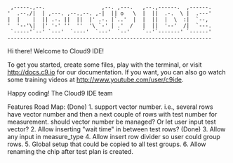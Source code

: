 
     ,-----.,--.                  ,--. ,---.   ,--.,------.  ,------.
    '  .--./|  | ,---. ,--.,--. ,-|  || o   \  |  ||  .-.  \ |  .---'
    |  |    |  || .-. ||  ||  |' .-. |`..'  |  |  ||  |  \  :|  `--, 
    '  '--'\|  |' '-' ''  ''  '\ `-' | .'  /   |  ||  '--'  /|  `---.
     `-----'`--' `---'  `----'  `---'  `--'    `--'`-------' `------'
    ----------------------------------------------------------------- 


Hi there! Welcome to Cloud9 IDE!

To get you started, create some files, play with the terminal,
or visit http://docs.c9.io for our documentation.
If you want, you can also go watch some training videos at
http://www.youtube.com/user/c9ide.

Happy coding!
The Cloud9 IDE team

Features Road Map:
(Done) 1. support vector number. i.e., several rows have vector number and then a next couple of rows with test number for measurement.
   should vector number be managed? Or let user input test vector?
2. Allow inserting "wait time" in between test rows?
(Done) 3. Allow any input in measure_type
4. Allow insert row divider so user could group rows. 
5. Global setup that could be copied to all test groups.
6. Allow renaming the chip after test plan is created.
